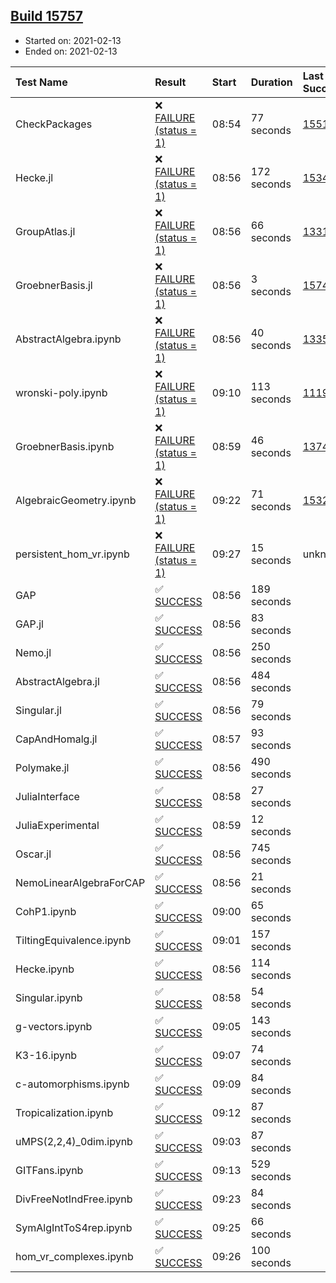 ## [Build 15757](https://oscarci.mathematik.uni-kl.de/job/oscar/15757/)

* Started on: 2021-02-13
* Ended on: 2021-02-13

| Test Name    | Result | Start | Duration | Last Success | First Failure |
|:-------------|:-------|:------|:---------|:-------------|:--------------|
| CheckPackages | ❌ [FAILURE (status = 1)](https://oscarci.mathematik.uni-kl.de/job/oscar/15757/artifact/logs/build-15757/CheckPackages.log) | 08:54 | 77 seconds | [15514](https://oscarci.mathematik.uni-kl.de/job/oscar/15514/) | [15515](https://oscarci.mathematik.uni-kl.de/job/oscar/15515/) |
| Hecke.jl | ❌ [FAILURE (status = 1)](https://oscarci.mathematik.uni-kl.de/job/oscar/15757/artifact/logs/build-15757/Hecke.jl.log) | 08:56 | 172 seconds | [15344](https://oscarci.mathematik.uni-kl.de/job/oscar/15344/) | [15348](https://oscarci.mathematik.uni-kl.de/job/oscar/15348/) |
| GroupAtlas.jl | ❌ [FAILURE (status = 1)](https://oscarci.mathematik.uni-kl.de/job/oscar/15757/artifact/logs/build-15757/GroupAtlas.jl.log) | 08:56 | 66 seconds | [13311](https://oscarci.mathematik.uni-kl.de/job/oscar/13311/) | [13312](https://oscarci.mathematik.uni-kl.de/job/oscar/13312/) |
| GroebnerBasis.jl | ❌ [FAILURE (status = 1)](https://oscarci.mathematik.uni-kl.de/job/oscar/15757/artifact/logs/build-15757/GroebnerBasis.jl.log) | 08:56 | 3 seconds | [15745](https://oscarci.mathematik.uni-kl.de/job/oscar/15745/) | [15746](https://oscarci.mathematik.uni-kl.de/job/oscar/15746/) |
| AbstractAlgebra.ipynb | ❌ [FAILURE (status = 1)](https://oscarci.mathematik.uni-kl.de/job/oscar/15757/artifact/logs/build-15757/AbstractAlgebra.ipynb.log) | 08:56 | 40 seconds | [13355](https://oscarci.mathematik.uni-kl.de/job/oscar/13355/) | [13356](https://oscarci.mathematik.uni-kl.de/job/oscar/13356/) |
| wronski-poly.ipynb | ❌ [FAILURE (status = 1)](https://oscarci.mathematik.uni-kl.de/job/oscar/15757/artifact/logs/build-15757/wronski-poly.ipynb.log) | 09:10 | 113 seconds | [11192](https://oscarci.mathematik.uni-kl.de/job/oscar/11192/) | [11193](https://oscarci.mathematik.uni-kl.de/job/oscar/11193/) |
| GroebnerBasis.ipynb | ❌ [FAILURE (status = 1)](https://oscarci.mathematik.uni-kl.de/job/oscar/15757/artifact/logs/build-15757/GroebnerBasis.ipynb.log) | 08:59 | 46 seconds | [13748](https://oscarci.mathematik.uni-kl.de/job/oscar/13748/) | [13749](https://oscarci.mathematik.uni-kl.de/job/oscar/13749/) |
| AlgebraicGeometry.ipynb | ❌ [FAILURE (status = 1)](https://oscarci.mathematik.uni-kl.de/job/oscar/15757/artifact/logs/build-15757/AlgebraicGeometry.ipynb.log) | 09:22 | 71 seconds | [15322](https://oscarci.mathematik.uni-kl.de/job/oscar/15322/) | [15323](https://oscarci.mathematik.uni-kl.de/job/oscar/15323/) |
| persistent_hom_vr.ipynb | ❌ [FAILURE (status = 1)](https://oscarci.mathematik.uni-kl.de/job/oscar/15757/artifact/logs/build-15757/persistent_hom_vr.ipynb.log) | 09:27 | 15 seconds | unknown | unknown |
| GAP | ✅ [SUCCESS](https://oscarci.mathematik.uni-kl.de/job/oscar/15757/artifact/logs/build-15757/GAP.log) | 08:56 | 189 seconds |  |  |
| GAP.jl | ✅ [SUCCESS](https://oscarci.mathematik.uni-kl.de/job/oscar/15757/artifact/logs/build-15757/GAP.jl.log) | 08:56 | 83 seconds |  |  |
| Nemo.jl | ✅ [SUCCESS](https://oscarci.mathematik.uni-kl.de/job/oscar/15757/artifact/logs/build-15757/Nemo.jl.log) | 08:56 | 250 seconds |  |  |
| AbstractAlgebra.jl | ✅ [SUCCESS](https://oscarci.mathematik.uni-kl.de/job/oscar/15757/artifact/logs/build-15757/AbstractAlgebra.jl.log) | 08:56 | 484 seconds |  |  |
| Singular.jl | ✅ [SUCCESS](https://oscarci.mathematik.uni-kl.de/job/oscar/15757/artifact/logs/build-15757/Singular.jl.log) | 08:56 | 79 seconds |  |  |
| CapAndHomalg.jl | ✅ [SUCCESS](https://oscarci.mathematik.uni-kl.de/job/oscar/15757/artifact/logs/build-15757/CapAndHomalg.jl.log) | 08:57 | 93 seconds |  |  |
| Polymake.jl | ✅ [SUCCESS](https://oscarci.mathematik.uni-kl.de/job/oscar/15757/artifact/logs/build-15757/Polymake.jl.log) | 08:56 | 490 seconds |  |  |
| JuliaInterface | ✅ [SUCCESS](https://oscarci.mathematik.uni-kl.de/job/oscar/15757/artifact/logs/build-15757/JuliaInterface.log) | 08:58 | 27 seconds |  |  |
| JuliaExperimental | ✅ [SUCCESS](https://oscarci.mathematik.uni-kl.de/job/oscar/15757/artifact/logs/build-15757/JuliaExperimental.log) | 08:59 | 12 seconds |  |  |
| Oscar.jl | ✅ [SUCCESS](https://oscarci.mathematik.uni-kl.de/job/oscar/15757/artifact/logs/build-15757/Oscar.jl.log) | 08:56 | 745 seconds |  |  |
| NemoLinearAlgebraForCAP | ✅ [SUCCESS](https://oscarci.mathematik.uni-kl.de/job/oscar/15757/artifact/logs/build-15757/NemoLinearAlgebraForCAP.log) | 08:56 | 21 seconds |  |  |
| CohP1.ipynb | ✅ [SUCCESS](https://oscarci.mathematik.uni-kl.de/job/oscar/15757/artifact/logs/build-15757/CohP1.ipynb.log) | 09:00 | 65 seconds |  |  |
| TiltingEquivalence.ipynb | ✅ [SUCCESS](https://oscarci.mathematik.uni-kl.de/job/oscar/15757/artifact/logs/build-15757/TiltingEquivalence.ipynb.log) | 09:01 | 157 seconds |  |  |
| Hecke.ipynb | ✅ [SUCCESS](https://oscarci.mathematik.uni-kl.de/job/oscar/15757/artifact/logs/build-15757/Hecke.ipynb.log) | 08:56 | 114 seconds |  |  |
| Singular.ipynb | ✅ [SUCCESS](https://oscarci.mathematik.uni-kl.de/job/oscar/15757/artifact/logs/build-15757/Singular.ipynb.log) | 08:58 | 54 seconds |  |  |
| g-vectors.ipynb | ✅ [SUCCESS](https://oscarci.mathematik.uni-kl.de/job/oscar/15757/artifact/logs/build-15757/g-vectors.ipynb.log) | 09:05 | 143 seconds |  |  |
| K3-16.ipynb | ✅ [SUCCESS](https://oscarci.mathematik.uni-kl.de/job/oscar/15757/artifact/logs/build-15757/K3-16.ipynb.log) | 09:07 | 74 seconds |  |  |
| c-automorphisms.ipynb | ✅ [SUCCESS](https://oscarci.mathematik.uni-kl.de/job/oscar/15757/artifact/logs/build-15757/c-automorphisms.ipynb.log) | 09:09 | 84 seconds |  |  |
| Tropicalization.ipynb | ✅ [SUCCESS](https://oscarci.mathematik.uni-kl.de/job/oscar/15757/artifact/logs/build-15757/Tropicalization.ipynb.log) | 09:12 | 87 seconds |  |  |
| uMPS(2,2,4)_0dim.ipynb | ✅ [SUCCESS](https://oscarci.mathematik.uni-kl.de/job/oscar/15757/artifact/logs/build-15757/uMPS-2-2-4-_0dim.ipynb.log) | 09:03 | 87 seconds |  |  |
| GITFans.ipynb | ✅ [SUCCESS](https://oscarci.mathematik.uni-kl.de/job/oscar/15757/artifact/logs/build-15757/GITFans.ipynb.log) | 09:13 | 529 seconds |  |  |
| DivFreeNotIndFree.ipynb | ✅ [SUCCESS](https://oscarci.mathematik.uni-kl.de/job/oscar/15757/artifact/logs/build-15757/DivFreeNotIndFree.ipynb.log) | 09:23 | 84 seconds |  |  |
| SymAlgIntToS4rep.ipynb | ✅ [SUCCESS](https://oscarci.mathematik.uni-kl.de/job/oscar/15757/artifact/logs/build-15757/SymAlgIntToS4rep.ipynb.log) | 09:25 | 66 seconds |  |  |
| hom_vr_complexes.ipynb | ✅ [SUCCESS](https://oscarci.mathematik.uni-kl.de/job/oscar/15757/artifact/logs/build-15757/hom_vr_complexes.ipynb.log) | 09:26 | 100 seconds |  |  |

